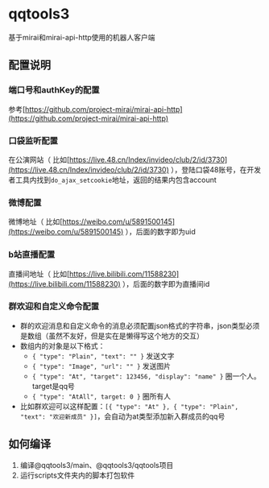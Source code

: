 # qqtools3

基于mirai和mirai-api-http使用的机器人客户端

## 配置说明

### 端口号和authKey的配置

参考[https://github.com/project-mirai/mirai-api-http](https://github.com/project-mirai/mirai-api-http)

### 口袋监听配置

在公演网站（ 比如[https://live.48.cn/Index/invideo/club/2/id/3730](https://live.48.cn/Index/invideo/club/2/id/3730) ），登陆口袋48账号，在开发者工具内找到`do_ajax_setcookie`地址，返回的结果内包含account

### 微博配置

微博地址（ 比如[https://weibo.com/u/5891500145](https://weibo.com/u/5891500145) ），后面的数字即为uid

### b站直播配置

直播间地址（ 比如[https://live.bilibili.com/11588230](https://live.bilibili.com/11588230) ），后面的数字即为直播间id

### 群欢迎和自定义命令配置

* 群的欢迎消息和自定义命令的消息必须配置json格式的字符串，json类型必须是数组（虽然不友好，但是实在是懒得写这个地方的交互）
* 数组内的对象是以下格式：
  * `{ "type": "Plain", "text": "" }` 发送文字
  * `{ "type": "Image", "url": "" }` 发送图片
  * `{ "type": "At", "target": 123456, "display": "name" }` 圈一个人。target是qq号
  * `{ "type": "AtAll", target: 0 }` 圈所有人
* 比如群欢迎可以这样配置：`[{ "type": "At" }, { "type": "Plain", "text": "欢迎新成员" }]`，会自动为at类型添加新入群成员的qq号

## 如何编译

1. 编译@qqtools3/main、@qqtools3/qqtools项目
2. 运行scripts文件夹内的脚本打包软件